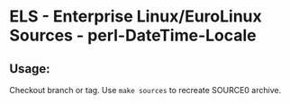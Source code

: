 # ELS - Enterprise Linux/EuroLinux Sources - perl-DateTime-Locale
 
## Usage:
  Checkout branch or tag. Use `make sources` to recreate  SOURCE0 archive.

